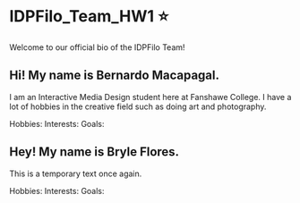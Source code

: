 # IDPFilo_Team_HW1 :star:
Welcome to our official bio of the IDPFilo Team!

## Hi! My name is Bernardo Macapagal.

I am an Interactive Media Design student here at Fanshawe College. I have a lot of hobbies in the creative field such as doing art and photography.

Hobbies:
Interests:
Goals:

## Hey! My name is Bryle Flores.


This is a temporary text once again.

Hobbies:
Interests:
Goals: